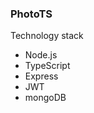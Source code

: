 <h3>PhotoTS</h2>
<p>Technology stack</p>
<ul>
  <li>Node.js</li>
  <li>TypeScript</li>
  <li>Express</li>
  <li>JWT</li>
  <li>mongoDB</li>
</ul>
